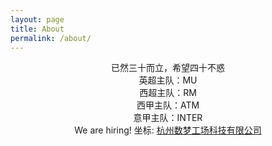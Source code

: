 ```yaml
---
layout: page
title: About
permalink: /about/
---
```


<!--<img src="{{ site.baseurl }}/assets/profile.jpg" title="Profile Picture" class="profile">-->

<center> 已然三十而立，希望四十不惑 </center >

<center> 英超主队：MU </center>
<center> 西超主队：RM </center>
<center> 西甲主队：ATM </center>
<center> 意甲主队：INTER </center>
<center>
 We are hiring!      坐标: <A href="http://www.dtdream.com/pub/msite/2016/campus/default.html#zw">杭州数梦工场科技有限公司</A>
</center>
<br>

[centrarium]: https://github.com/bencentra/centrarium
[bencentra]: http://bencentra.com
[jekyll]: https://github.com/jekyll/jekyll

